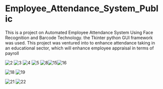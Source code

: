 # Employee_Attendance_System_Public
This is a project on Automated Employee Attendance System Using Face Recognition and Barcode Technology. the Tkinter python GUI framework was used.
This project was ventured into to enhance attendance taking in an educational sector, which will enhance employee appraisal in terms of payroll


![2](https://github.com/hassanzuxh/Employee_Attendance_System_Public/assets/125826092/360918f2-807f-4471-9238-659f71f0439b)
![3](https://github.com/hassanzuxh/Employee_Attendance_System_Public/assets/125826092/602e3bec-04b5-41cd-b549-ab808603eec4)
![4](https://github.com/hassanzuxh/Employee_Attendance_System_Public/assets/125826092/bd882e54-102c-4a11-93d3-638bec8485b3)
![5](https://github.com/hassanzuxh/Employee_Attendance_System_Public/assets/125826092/0e351c8c-0ae8-4df2-a5d9-249a6b91db78)
![8](https://github.com/hassanzuxh/Employee_Attendance_System_Public/assets/125826092/1663e942-ee3f-4aef-9962-3747b0f34b0f)![15](https://github.com/hassanzuxh/Employee_Attendance_System_Public/assets/125826092/c284767c-fb02-43b1-b366-2fbc9404a551)![16](https://github.com/hassanzuxh/Employee_Attendance_System_Public/assets/125826092/3b9a2c13-fc7d-4a59-b2de-06e7e6c03cfb)

![18](https://github.com/hassanzuxh/Employee_Attendance_System_Public/assets/125826092/0bc1090b-aead-4035-9b47-60d05207af82)
![19](https://github.com/hassanzuxh/Employee_Attendance_System_Public/assets/125826092/6e0e068f-4954-4872-a232-c38a8c0e1aa7)

![21](https://github.com/hassanzuxh/Employee_Attendance_System_Public/assets/125826092/f8b8841b-afca-4117-822f-b949e8755a13)
![22](https://github.com/hassanzuxh/Employee_Attendance_System_Public/assets/125826092/4ba5b963-acb6-4f08-94d2-5880d7f96172)
